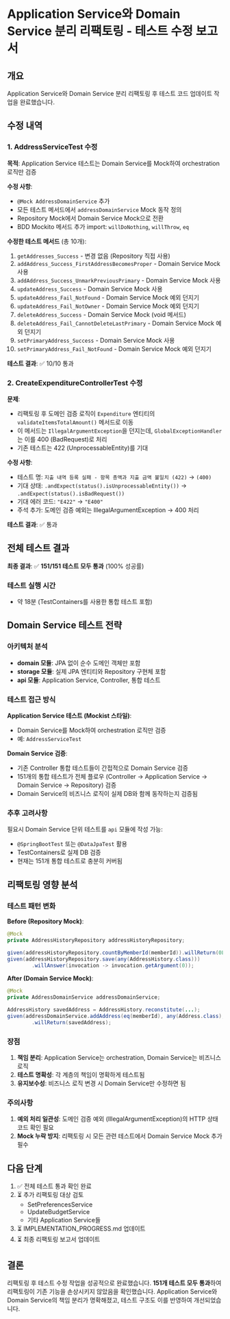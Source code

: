 # Application Service와 Domain Service 분리 리팩토링 - 테스트 수정 보고서

## 개요

Application Service와 Domain Service 분리 리팩토링 후 테스트 코드 업데이트 작업을 완료했습니다.

## 수정 내역

### 1. AddressServiceTest 수정

**목적**: Application Service 테스트는 Domain Service를 Mock하여 orchestration 로직만 검증

**수정 사항**:
- `@Mock AddressDomainService` 추가
- 모든 테스트 메서드에서 `addressDomainService` Mock 동작 정의
- Repository Mock에서 Domain Service Mock으로 전환
- BDD Mockito 메서드 추가 import: `willDoNothing`, `willThrow`, `eq`

**수정한 테스트 메서드** (총 10개):
1. `getAddresses_Success` - 변경 없음 (Repository 직접 사용)
2. `addAddress_Success_FirstAddressBecomesProper` - Domain Service Mock 사용
3. `addAddress_Success_UnmarkPreviousPrimary` - Domain Service Mock 사용
4. `updateAddress_Success` - Domain Service Mock 사용
5. `updateAddress_Fail_NotFound` - Domain Service Mock 예외 던지기
6. `updateAddress_Fail_NotOwner` - Domain Service Mock 예외 던지기
7. `deleteAddress_Success` - Domain Service Mock (void 메서드)
8. `deleteAddress_Fail_CannotDeleteLastPrimary` - Domain Service Mock 예외 던지기
9. `setPrimaryAddress_Success` - Domain Service Mock 사용
10. `setPrimaryAddress_Fail_NotFound` - Domain Service Mock 예외 던지기

**테스트 결과**: ✅ 10/10 통과

### 2. CreateExpenditureControllerTest 수정

**문제**: 
- 리팩토링 후 도메인 검증 로직이 `Expenditure` 엔티티의 `validateItemsTotalAmount()` 메서드로 이동
- 이 메서드는 `IllegalArgumentException`을 던지는데, `GlobalExceptionHandler`는 이를 400 (BadRequest)로 처리
- 기존 테스트는 422 (UnprocessableEntity)를 기대

**수정 사항**:
- 테스트 명: `지출 내역 등록 실패 - 항목 총액과 지출 금액 불일치 (422)` → `(400)`
- 기대 상태: `.andExpect(status().isUnprocessableEntity())` → `.andExpect(status().isBadRequest())`
- 기대 에러 코드: `"E422"` → `"E400"`
- 주석 추가: 도메인 검증 예외는 IllegalArgumentException → 400 처리

**테스트 결과**: ✅ 통과

## 전체 테스트 결과

**최종 결과**: ✅ **151/151 테스트 모두 통과** (100% 성공률)

### 테스트 실행 시간
- 약 18분 (TestContainers를 사용한 통합 테스트 포함)

## Domain Service 테스트 전략

### 아키텍처 분석
- **domain 모듈**: JPA 없이 순수 도메인 객체만 포함
- **storage 모듈**: 실제 JPA 엔티티와 Repository 구현체 포함
- **api 모듈**: Application Service, Controller, 통합 테스트

### 테스트 접근 방식

**Application Service 테스트 (Mockist 스타일)**:
- Domain Service를 Mock하여 orchestration 로직만 검증
- 예: `AddressServiceTest`

**Domain Service 검증**:
- 기존 Controller 통합 테스트들이 간접적으로 Domain Service 검증
- 151개의 통합 테스트가 전체 플로우 (Controller → Application Service → Domain Service → Repository) 검증
- Domain Service의 비즈니스 로직이 실제 DB와 함께 동작하는지 검증됨

### 추후 고려사항

필요시 Domain Service 단위 테스트를 `api` 모듈에 작성 가능:
- `@SpringBootTest` 또는 `@DataJpaTest` 활용
- TestContainers로 실제 DB 검증
- 현재는 151개 통합 테스트로 충분히 커버됨

## 리팩토링 영향 분석

### 테스트 패턴 변화

**Before (Repository Mock)**:
```java
@Mock
private AddressHistoryRepository addressHistoryRepository;

given(addressHistoryRepository.countByMemberId(memberId)).willReturn(0L);
given(addressHistoryRepository.save(any(AddressHistory.class)))
        .willAnswer(invocation -> invocation.getArgument(0));
```

**After (Domain Service Mock)**:
```java
@Mock
private AddressDomainService addressDomainService;

AddressHistory savedAddress = AddressHistory.reconstitute(...);
given(addressDomainService.addAddress(eq(memberId), any(Address.class), eq(false)))
        .willReturn(savedAddress);
```

### 장점
1. **책임 분리**: Application Service는 orchestration, Domain Service는 비즈니스 로직
2. **테스트 명확성**: 각 계층의 책임이 명확하게 테스트됨
3. **유지보수성**: 비즈니스 로직 변경 시 Domain Service만 수정하면 됨

### 주의사항
1. **예외 처리 일관성**: 도메인 검증 예외 (IllegalArgumentException)의 HTTP 상태 코드 확인 필요
2. **Mock 누락 방지**: 리팩토링 시 모든 관련 테스트에서 Domain Service Mock 추가 필수

## 다음 단계

1. ✅ 전체 테스트 통과 확인 완료
2. ⏳ 추가 리팩토링 대상 검토
   - SetPreferencesService
   - UpdateBudgetService
   - 기타 Application Service들
3. ⏳ IMPLEMENTATION_PROGRESS.md 업데이트
4. ⏳ 최종 리팩토링 보고서 업데이트

## 결론

리팩토링 후 테스트 수정 작업을 성공적으로 완료했습니다. **151개 테스트 모두 통과**하여 리팩토링이 기존 기능을 손상시키지 않았음을 확인했습니다. Application Service와 Domain Service의 책임 분리가 명확해졌고, 테스트 구조도 이를 반영하여 개선되었습니다.
